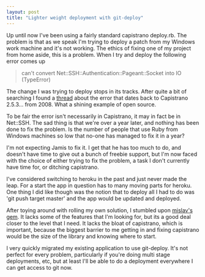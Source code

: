 ```yaml
---
layout: post
title: "Lighter weight deployment with git-deploy"
---
```


Up until now I've been using a fairly standard capistrano deploy.rb. The problem is that as we speak I'm trying to deploy a patch from my Windows work machine and it's not working. The ethics of fixing one of my project from home aside, this is a problem. When I try and deploy the following error  comes up
<blockquote>can't convert Net::SSH::Authentication::Pageant::Socket into IO (TypeError)</blockquote>
The change I was trying to deploy stops in its tracks. After quite a bit of searching I found a <a href="http://thread.gmane.org/gmane.comp.lang.ruby.capistrano.general/5804/focus=5807">thread</a> about the error that dates back to Capistrano 2.5.3... from 2008. What a shining example of open source.

To be fair the error isn't necessarily in Capistrano, it may in fact be in Net::SSH. The sad thing is that we're over a year later, and nothing has been done to fix the problem. Is the number of people that use Ruby from Windows machines so low that no-one has managed to fix it in a year?

I'm not expecting Jamis to fix it. I get that he has too much to do, and doesn't have time to give out a bunch of freebie support, but I'm now faced with the choice of either trying to fix the problem, a task I don't currently have time for, or ditching capistrano.

I've considered switching to heroku in the past and just never made the leap. For a start the app in question has to many moving parts for heroku. One thing I did like though was the notion that to deploy all I had to do was 'git push target master'  and the app would be updated and deployed.

After toying around with rolling my own solution, I stumbled upon <a href="http://www.github.com/mislav/git-deploy">mislav's gem</a>. It lacks some of the features that I'm looking for, but its a good deal closer to the level that I need. It lacks the bloat of capistrano, which is important, because the biggest barrier to me getting in and fixing capistrano would be the size of the library and knowing where to start.

I very quickly migrated my existing application to use git-deploy. It's not perfect for every problem, particularly if you're doing multi stage deployments, etc, but at least I'll be able to do a deployment everywhere I can get access to git now.
